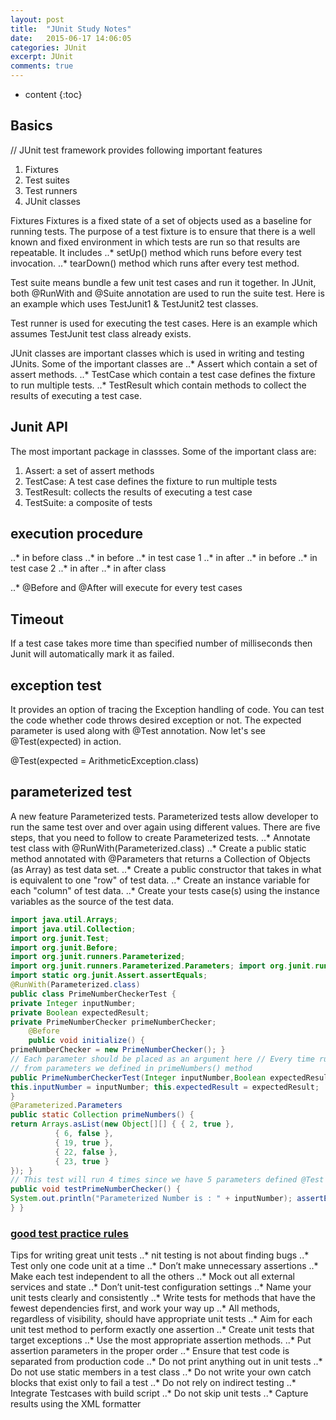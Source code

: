 ```yaml
---
layout: post
title:  "JUnit Study Notes"
date:   2015-06-17 14:06:05
categories: JUnit
excerpt: JUnit
comments: true
---
```


* content
{:toc}

## Basics

// JUnit test framework provides following important features
1. Fixtures
2. Test suites
3. Test runners
4. JUnit classes

Fixtures
Fixtures is a fixed state of a set of objects used as a baseline for running tests. The purpose of a test fixture is to ensure that there is a well known and fixed environment in which tests are run so that results are repeatable. It includes
..* setUp() method which runs before every test invocation.
..* tearDown() method which runs after every test method.

Test suite means bundle a few unit test cases and run it together. In JUnit, both @RunWith and @Suite annotation are used to run the suite test. Here is an example which uses TestJunit1 & TestJunit2 test classes.

Test runner is used for executing the test cases. Here is an example which assumes TestJunit test class already exists.

JUnit classes are important classes which is used in writing and testing JUnits. Some of the important classes are
..* Assert which contain a set of assert methods.
..* TestCase which contain a test case defines the fixture to run multiple tests.
..* TestResult which contain methods to collect the results of executing a test case.

## Junit API
The most important package in classses. Some of the important class are:
1. Assert: a set of assert methods
2. TestCase: A test case defines the fixture to run multiple tests
3. TestResult: collects the results of executing a test case
4. TestSuite: a composite of tests

## execution procedure

..* in before class
..* in before
..* in test case 1
..* in after
..* in before
..* in test case 2
..* in after
..* in after class

..* @Before and @After will execute for every test cases

## Timeout
If a test case takes more time than specified number
of milliseconds then Junit will automatically mark it as failed.

## exception test
It provides an option of tracing the Exception handling of code. You can test the code
whether code throws desired exception or not. The expected parameter is used along with @Test annotation. Now let's see @Test(expected) in action.

@Test(expected = ArithmeticException.class)

## parameterized test

A new feature Parameterized tests. Parameterized tests allow developer to run the same test over and over again using different values. There are five steps,
that you need to follow to create Parameterized tests.
..* Annotate test class with @RunWith(Parameterized.class)
..* Create a public static method annotated with @Parameters that returns a Collection of Objects (as Array) as test data set.
..* Create a public constructor that takes in what is equivalent to one "row" of test data.
..* Create an instance variable for each "column" of test data.
..* Create your tests case(s) using the instance variables as the source of the test data.

```java
import java.util.Arrays;
import java.util.Collection;
import org.junit.Test;
import org.junit.Before;
import org.junit.runners.Parameterized;
import org.junit.runners.Parameterized.Parameters; import org.junit.runner.RunWith;
import static org.junit.Assert.assertEquals;
@RunWith(Parameterized.class)
public class PrimeNumberCheckerTest {
private Integer inputNumber;
private Boolean expectedResult;
private PrimeNumberChecker primeNumberChecker;
    @Before
    public void initialize() {
primeNumberChecker = new PrimeNumberChecker(); }
// Each parameter should be placed as an argument here // Every time runner triggers, it will pass the arguments
// from parameters we defined in primeNumbers() method
public PrimeNumberCheckerTest(Integer inputNumber,Boolean expectedResult) {
this.inputNumber = inputNumber; this.expectedResult = expectedResult;
}
@Parameterized.Parameters
public static Collection primeNumbers() {
return Arrays.asList(new Object[][] { { 2, true },
          { 6, false },
          { 19, true },
          { 22, false },
          { 23, true }
}); }
// This test will run 4 times since we have 5 parameters defined @Test
public void testPrimeNumberChecker() {
System.out.println("Parameterized Number is : " + inputNumber); assertEquals(expectedResult, primeNumberChecker.validate(inputNumber));
} }
```

### [good test practice rules](http://howtodoinjava.com/2012/11/05/unit-testing-best-practices-junit-reference-guide/)


Tips for writing great unit tests
..* nit testing is not about finding bugs
..* Test only one code unit at a time
..* Don’t make unnecessary assertions
..* Make each test independent to all the others
..* Mock out all external services and state
..* Don’t unit-test configuration settings
..* Name your unit tests clearly and consistently
..* Write tests for methods that have the fewest dependencies first, and work your way up
..* All methods, regardless of visibility, should have appropriate unit tests
..* Aim for each unit test method to perform exactly one assertion
..* Create unit tests that target exceptions
..* Use the most appropriate assertion methods.
..* Put assertion parameters in the proper order
..* Ensure that test code is separated from production code
..* Do not print anything out in unit tests
..* Do not use static members in a test class
..* Do not write your own catch blocks that exist only to fail a test
..* Do not rely on indirect testing
..* Integrate Testcases with build script
..* Do not skip unit tests
..* Capture results using the XML formatter
